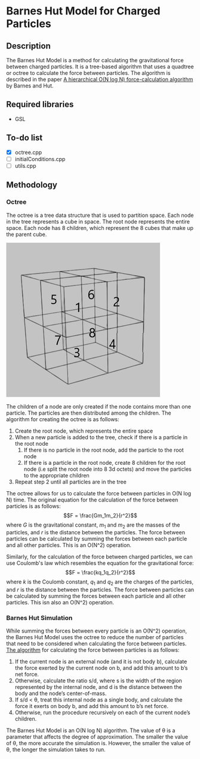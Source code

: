 # Barnes Hut Model for Charged Particles

## Description
The Barnes Hut Model is a method for calculating the gravitational force between charged particles. It is a tree-based algorithm that uses a quadtree or octree to calculate the force between particles. The algorithm is described in the paper [A hierarchical O(N log N) force-calculation algorithm](https://www.doi.org/10.1038/324446a0) by Barnes and Hut.

## Required libraries
- GSL

## To-do list

- [x] octree.cpp
- [ ] initialConditions.cpp
- [ ] utils.cpp

## Methodology
### Octree
The octree is a tree data structure that is used to partition space. Each node in the tree represents a cube in space. The root node represents the entire space. Each node has 8 children, which represent the 8 cubes that make up the parent cube. 

![Octree with numberings used in code](images/octet.png)

The children of a node are only created if the node contains more than one particle. The particles are then distributed among the children. The algorithm for creating the octree is as follows:

1. Create the root node, which represents the entire space
2. When a new particle is added to the tree, check if there is a particle in the root node
   1. If there is no particle in the root node, add the particle to the root node
   2. If there is a particle in the root node, create 8 children for the root node (i.e split the root node into 8 3d octets) and move the particles to the appropriate children
3. Repeat step 2 until all particles are in the tree

The octree allows for us to calculate the force between particles in O(N log N) time. The original equation for the calculation of the force between particles is as follows:
$$F = \frac{Gm_1m_2}{r^2}$$ 
where $G$ is the gravitational constant, $m_1$ and $m_2$ are the masses of the particles, and $r$ is the distance between the particles. The force between particles can be calculated by summing the forces between each particle and all other particles. This is an O(N^2) operation. 

Similarly, for the calculation of the force between charged particles, we can use Coulomb's law which resembles the equation for the gravitational force:
$$F = \frac{kq_1q_2}{r^2}$$
where $k$ is the Coulomb constant, $q_1$ and $q_2$ are the charges of the particles, and $r$ is the distance between the particles. The force between particles can be calculated by summing the forces between each particle and all other particles. This isn also an O(N^2) operation.

### Barnes Hut Simulation
While summing the forces between every particle is an O(N^2) operation, the Barnes Hut Model uses the octree to reduce the number of particles that need to be considered when calculating the force between particles. [The algorithm](http://arborjs.org/docs/barnes-hut) for calculating the force between particles is as follows:
1. If the current node is an external node (and it is not body b), calculate the force exerted by the current node on b, and add this amount to b’s net force.
2. Otherwise, calculate the ratio s/d, where s is the width of the region represented by the internal node, and d is the distance between the body and the node’s center-of-mass. 
3. If s/d < θ, treat this internal node as a single body, and calculate the force it exerts on body b, and add this amount to b’s net force.
4. Otherwise, run the procedure recursively on each of the current node’s children.

The Barnes Hut Model is an O(N log N) algorithm. The value of θ is a parameter that affects the degree of approximation. The smaller the value of θ, the more accurate the simulation is. However, the smaller the value of θ, the longer the simulation takes to run.
